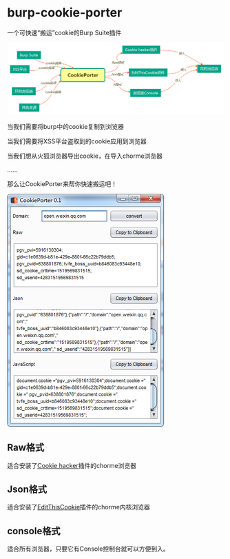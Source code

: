 # burp-cookie-porter
一个可快速“搬运”cookie的Burp Suite插件

![插件使用流程](doc/CookiePorter.png)

当我们需要将burp中的cookie复制到浏览器

当我们需要将XSS平台盗取到的cookie应用到浏览器

当我们想从火狐浏览器导出cookie，在导入chorme浏览器

......

那么让CookiePorter来帮你快速搬运吧！

![主界面](doc/gui.png)

## Raw格式
适合安装了[Cookie hacker](https://github.com/evilcos/cookiehacker)插件的chorme浏览器

## Json格式
适合安装了[EditThisCookie](https://github.com/fcapano/Edit-This-Cookie)插件的chorme内核浏览器


## console格式
适合所有浏览器，只要它有Console控制台就可以方便到入。

